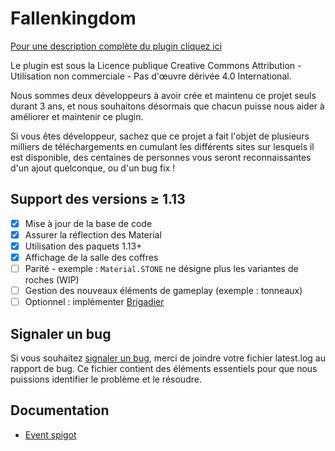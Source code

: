 Fallenkingdom
===
[Pour une description complète du plugin cliquez ici](https://www.spigotmc.org/resources/fallenkingdom.38878/)

Le plugin est sous la Licence publique Creative Commons Attribution - Utilisation non commerciale - Pas d'œuvre dérivée 4.0 International.

Nous sommes deux développeurs à avoir crée et maintenu ce projet seuls durant 3 ans, et nous souhaitons  désormais que chacun puisse nous aider à améliorer et maintenir ce plugin. 

Si vous êtes développeur, sachez que ce projet a fait l'objet de plusieurs milliers de téléchargements en cumulant les différents sites sur lesquels il est disponible, des centaines de personnes vous seront reconnaissantes d'un ajout quelconque, ou d'un bug fix !

## Support des versions ≥ 1.13
- [x] Mise à jour de la base de code
- [x] Assurer la réflection des Material
- [x] Utilisation des paquets 1.13+
- [x] Affichage de la salle des coffres
- [ ] Parité - exemple : `Material.STONE` ne désigne plus les variantes de roches (WIP)
- [ ] Gestion des nouveaux éléments de gameplay (exemple : tonneaux)
- [ ] Optionnel : implémenter [Brigadier](https://github.com/Mojang/brigadier)

## Signaler un bug
Si vous souhaitez [signaler un bug](https://github.com/Etrenak/fallenkingdom/issues/new), merci de joindre votre fichier latest.log au rapport de bug. Ce fichier contient des éléments essentiels pour que nous puissions identifier le problème et le résoudre.

## Documentation
* [Event spigot](docs/api/api.md)
